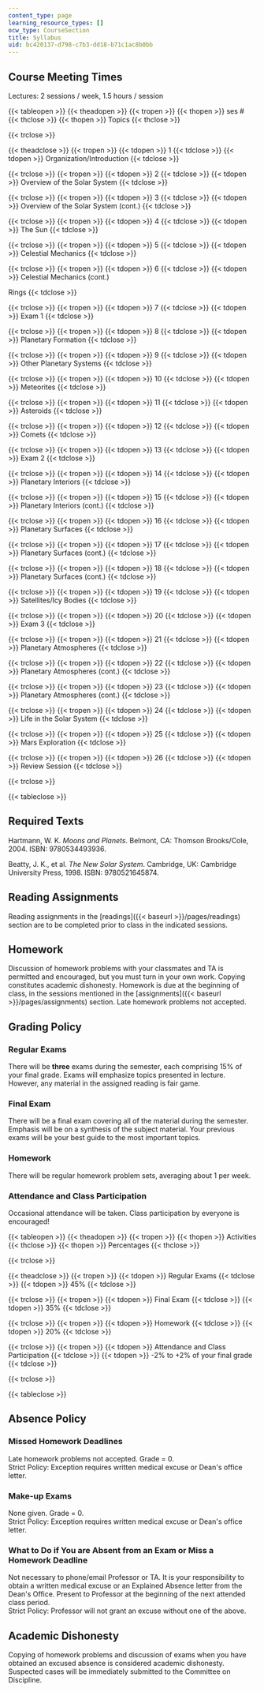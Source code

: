```yaml
---
content_type: page
learning_resource_types: []
ocw_type: CourseSection
title: Syllabus
uid: bc420137-d798-c7b3-dd18-b71c1ac8b0bb
---
```


Course Meeting Times
--------------------

Lectures: 2 sessions / week, 1.5 hours / session

{{< tableopen >}}
{{< theadopen >}}
{{< tropen >}}
{{< thopen >}}
ses #
{{< thclose >}}
{{< thopen >}}
Topics
{{< thclose >}}

{{< trclose >}}

{{< theadclose >}}
{{< tropen >}}
{{< tdopen >}}
1
{{< tdclose >}}
{{< tdopen >}}
Organization/Introduction
{{< tdclose >}}

{{< trclose >}}
{{< tropen >}}
{{< tdopen >}}
2
{{< tdclose >}}
{{< tdopen >}}
Overview of the Solar System
{{< tdclose >}}

{{< trclose >}}
{{< tropen >}}
{{< tdopen >}}
3
{{< tdclose >}}
{{< tdopen >}}
Overview of the Solar System (cont.)
{{< tdclose >}}

{{< trclose >}}
{{< tropen >}}
{{< tdopen >}}
4
{{< tdclose >}}
{{< tdopen >}}
The Sun
{{< tdclose >}}

{{< trclose >}}
{{< tropen >}}
{{< tdopen >}}
5
{{< tdclose >}}
{{< tdopen >}}
Celestial Mechanics
{{< tdclose >}}

{{< trclose >}}
{{< tropen >}}
{{< tdopen >}}
6
{{< tdclose >}}
{{< tdopen >}}
Celestial Mechanics (cont.)  
  
Rings
{{< tdclose >}}

{{< trclose >}}
{{< tropen >}}
{{< tdopen >}}
7
{{< tdclose >}}
{{< tdopen >}}
Exam 1
{{< tdclose >}}

{{< trclose >}}
{{< tropen >}}
{{< tdopen >}}
8
{{< tdclose >}}
{{< tdopen >}}
Planetary Formation
{{< tdclose >}}

{{< trclose >}}
{{< tropen >}}
{{< tdopen >}}
9
{{< tdclose >}}
{{< tdopen >}}
Other Planetary Systems
{{< tdclose >}}

{{< trclose >}}
{{< tropen >}}
{{< tdopen >}}
10
{{< tdclose >}}
{{< tdopen >}}
Meteorites
{{< tdclose >}}

{{< trclose >}}
{{< tropen >}}
{{< tdopen >}}
11
{{< tdclose >}}
{{< tdopen >}}
Asteroids
{{< tdclose >}}

{{< trclose >}}
{{< tropen >}}
{{< tdopen >}}
12
{{< tdclose >}}
{{< tdopen >}}
Comets
{{< tdclose >}}

{{< trclose >}}
{{< tropen >}}
{{< tdopen >}}
13
{{< tdclose >}}
{{< tdopen >}}
Exam 2
{{< tdclose >}}

{{< trclose >}}
{{< tropen >}}
{{< tdopen >}}
14
{{< tdclose >}}
{{< tdopen >}}
Planetary Interiors
{{< tdclose >}}

{{< trclose >}}
{{< tropen >}}
{{< tdopen >}}
15
{{< tdclose >}}
{{< tdopen >}}
Planetary Interiors (cont.)
{{< tdclose >}}

{{< trclose >}}
{{< tropen >}}
{{< tdopen >}}
16
{{< tdclose >}}
{{< tdopen >}}
Planetary Surfaces
{{< tdclose >}}

{{< trclose >}}
{{< tropen >}}
{{< tdopen >}}
17
{{< tdclose >}}
{{< tdopen >}}
Planetary Surfaces (cont.)
{{< tdclose >}}

{{< trclose >}}
{{< tropen >}}
{{< tdopen >}}
18
{{< tdclose >}}
{{< tdopen >}}
Planetary Surfaces (cont.)
{{< tdclose >}}

{{< trclose >}}
{{< tropen >}}
{{< tdopen >}}
19
{{< tdclose >}}
{{< tdopen >}}
Satellites/Icy Bodies
{{< tdclose >}}

{{< trclose >}}
{{< tropen >}}
{{< tdopen >}}
20
{{< tdclose >}}
{{< tdopen >}}
Exam 3
{{< tdclose >}}

{{< trclose >}}
{{< tropen >}}
{{< tdopen >}}
21
{{< tdclose >}}
{{< tdopen >}}
Planetary Atmospheres
{{< tdclose >}}

{{< trclose >}}
{{< tropen >}}
{{< tdopen >}}
22
{{< tdclose >}}
{{< tdopen >}}
Planetary Atmospheres (cont.)
{{< tdclose >}}

{{< trclose >}}
{{< tropen >}}
{{< tdopen >}}
23
{{< tdclose >}}
{{< tdopen >}}
Planetary Atmospheres (cont.)
{{< tdclose >}}

{{< trclose >}}
{{< tropen >}}
{{< tdopen >}}
24
{{< tdclose >}}
{{< tdopen >}}
Life in the Solar System
{{< tdclose >}}

{{< trclose >}}
{{< tropen >}}
{{< tdopen >}}
25
{{< tdclose >}}
{{< tdopen >}}
Mars Exploration
{{< tdclose >}}

{{< trclose >}}
{{< tropen >}}
{{< tdopen >}}
26
{{< tdclose >}}
{{< tdopen >}}
Review Session
{{< tdclose >}}

{{< trclose >}}

{{< tableclose >}}

Required Texts
--------------

Hartmann, W. K. _Moons and Planets_. Belmont, CA: Thomson Brooks/Cole, 2004. ISBN: 9780534493936.

Beatty, J. K., et al. _The New Solar System_. Cambridge, UK: Cambridge University Press, 1998. ISBN: 9780521645874.

Reading Assignments
-------------------

Reading assignments in the [readings]({{< baseurl >}}/pages/readings) section are to be completed prior to class in the indicated sessions.

Homework
--------

Discussion of homework problems with your classmates and TA is permitted and encouraged, but you must turn in your own work. Copying constitutes academic dishonesty. Homework is due at the beginning of class, in the sessions mentioned in the [assignments]({{< baseurl >}}/pages/assignments) section. Late homework problems not accepted.

Grading Policy
--------------

### Regular Exams

There will be **three** exams during the semester, each comprising 15% of your final grade. Exams will emphasize topics presented in lecture. However, any material in the assigned reading is fair game.

### Final Exam

There will be a final exam covering all of the material during the semester. Emphasis will be on a synthesis of the subject material. Your previous exams will be your best guide to the most important topics.

### Homework

There will be regular homework problem sets, averaging about 1 per week.

### Attendance and Class Participation

Occasional attendance will be taken. Class participation by everyone is encouraged!

{{< tableopen >}}
{{< theadopen >}}
{{< tropen >}}
{{< thopen >}}
Activities
{{< thclose >}}
{{< thopen >}}
Percentages
{{< thclose >}}

{{< trclose >}}

{{< theadclose >}}
{{< tropen >}}
{{< tdopen >}}
Regular Exams
{{< tdclose >}}
{{< tdopen >}}
45%
{{< tdclose >}}

{{< trclose >}}
{{< tropen >}}
{{< tdopen >}}
Final Exam
{{< tdclose >}}
{{< tdopen >}}
35%
{{< tdclose >}}

{{< trclose >}}
{{< tropen >}}
{{< tdopen >}}
Homework
{{< tdclose >}}
{{< tdopen >}}
20%
{{< tdclose >}}

{{< trclose >}}
{{< tropen >}}
{{< tdopen >}}
Attendance and Class Participation
{{< tdclose >}}
{{< tdopen >}}
\-2% to +2% of your final grade
{{< tdclose >}}

{{< trclose >}}

{{< tableclose >}}

Absence Policy
--------------

### Missed Homework Deadlines

Late homework problems not accepted. Grade = 0.  
Strict Policy: Exception requires written medical excuse or Dean's office letter.

### Make-up Exams

None given. Grade = 0.  
Strict Policy: Exception requires written medical excuse or Dean's office letter.

### What to Do if You are Absent from an Exam or Miss a Homework Deadline

Not necessary to phone/email Professor or TA. It is your responsibility to obtain a written medical excuse or an Explained Absence letter from the Dean's Office. Present to Professor at the beginning of the next attended class period.  
Strict Policy: Professor will not grant an excuse without one of the above.

Academic Dishonesty
-------------------

Copying of homework problems and discussion of exams when you have obtained an excused absence is considered academic dishonesty. Suspected cases will be immediately submitted to the Committee on Discipline.